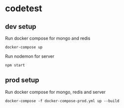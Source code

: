 # codetest

## dev setup
Run docker compose for mongo and redis
```
docker-compose up
```

Run nodemon for server
```
npm start
```

## prod setup
Run docker compose for mongo, redis and server
```
docker-compose -f docker-compose-prod.yml up --build
```

